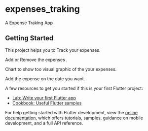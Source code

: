 # expenses_traking

A Expense Traking App

## Getting Started

This project helps you to Track your expenses.

Add or Remove the expenses .

Chart to show too visual graphic of the your expenses.

Add the expense on the date you want.

A few resources to get you started if this is your first Flutter project:

- [Lab: Write your first Flutter app](https://docs.flutter.dev/get-started/codelab)
- [Cookbook: Useful Flutter samples](https://docs.flutter.dev/cookbook)

For help getting started with Flutter development, view the
[online documentation](https://docs.flutter.dev/), which offers tutorials,
samples, guidance on mobile development, and a full API reference.
